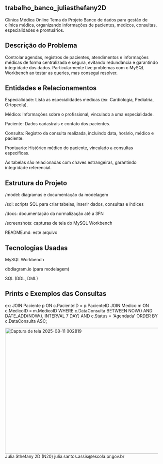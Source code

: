 ## trabalho_banco_juliasthefany2D

Clínica Médica Online
Tema do Projeto
Banco de dados para gestão de clínica médica, organizando informações de pacientes, médicos, consultas, especialidades e prontuários.

## Descrição do Problema
Controlar agendas, registros de pacientes, atendimentos e informações médicas de forma centralizada e segura, evitando redundância e garantindo integridade dos dados.
Particularmente tive problemas com o MySQL Workbench ao testar as queries, mas consegui resolver.

## Entidades e Relacionamentos
Especialidade: Lista as especialidades médicas (ex: Cardiologia, Pediatria, Ortopedia).

Médico: Informações sobre o profissional, vinculado a uma especialidade.

Paciente: Dados cadastrais e contato dos pacientes.

Consulta: Registro da consulta realizada, incluindo data, horário, médico e paciente.

Prontuario: Histórico médico do paciente, vinculado a consultas específicas.

As tabelas são relacionadas com chaves estrangeiras, garantindo integridade referencial.

## Estrutura do Projeto
/model: diagramas e documentação da modelagem

/sql: scripts SQL para criar tabelas, inserir dados, consultas e índices

/docs: documentação da normalização até a 3FN

/screenshots: capturas de tela do MySQL Workbench

README.md: este arquivo

## Tecnologias Usadas
MySQL Workbench

dbdiagram.io (para modelagem)

SQL (DDL, DML)

## Prints e Exemplos das Consultas

ex: JOIN Paciente p ON c.PacienteID = p.PacienteID
JOIN Medico m ON c.MedicoID = m.MedicoID
WHERE c.DataConsulta BETWEEN NOW() AND DATE_ADD(NOW(), INTERVAL 7 DAY)
AND c.Status = 'Agendada'
ORDER BY c.DataConsulta ASC;

<img width="1007" height="413" alt="Captura de tela 2025-08-11 002819" src="https://github.com/user-attachments/assets/27f39462-68d0-4d1c-865a-e71bb33a4028" /> 
Julia Sthefany 2D (N20) julia.santos.assis@escola.pr.gov.br

